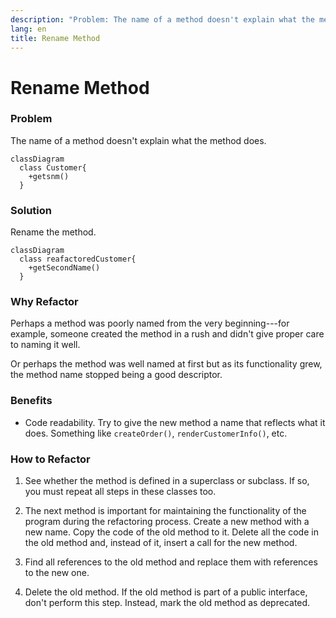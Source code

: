 ```yaml
---
description: "Problem: The name of a method doesn't explain what the method does. Solution: Rename the method."
lang: en
title: Rename Method
---
```

# Rename Method

### Problem

The name of a method doesn't explain what the method does.
```mermaid
classDiagram
  class Customer{  
    +getsnm() 
  }
```
### Solution

Rename the method.
```mermaid
classDiagram  
  class reafactoredCustomer{  
    +getSecondName() 
  }
```
### Why Refactor

Perhaps a method was poorly named from the very beginning---for example,
someone created the method in a rush and didn't give proper care to
naming it well.

Or perhaps the method was well named at first but as its functionality
grew, the method name stopped being a good descriptor.

### Benefits

-   Code readability. Try to give the new method a name that reflects
    what it does. Something like `createOrder()`,
    `renderCustomerInfo()`, etc.

### How to Refactor

1.  See whether the method is defined in a superclass or subclass. If
    so, you must repeat all steps in these classes too.

2.  The next method is important for maintaining the functionality of
    the program during the refactoring process. Create a new method with
    a new name. Copy the code of the old method to it. Delete all the
    code in the old method and, instead of it, insert a call for the new
    method.

3.  Find all references to the old method and replace them with
    references to the new one.

4.  Delete the old method. If the old method is part of a public
    interface, don't perform this step. Instead, mark the old method as
    deprecated.
